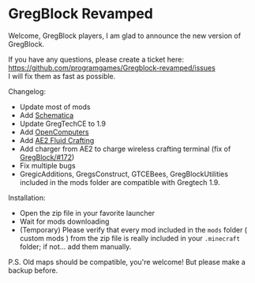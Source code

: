 # GregBlock Revamped


Welcome, GregBlock players, I am glad to announce the new version of GregBlock.

If you have any questions, please create a ticket here: https://github.com/programgames/Gregblock-revamped/issues  
I will fix them as fast as possible.


Changelog:
- Update most of mods
- Add [Schematica](https://www.curseforge.com/minecraft/mc-mods/schematica)
- Update GregTechCE to 1.9
- Add [OpenComputers](https://www.curseforge.com/minecraft/mc-mods/opencomputers)
- Add [AE2 Fluid Crafting](https://www.curseforge.com/minecraft/mc-mods/ae2-fluid-crafting)
- Add charger from AE2 to charge wireless crafting terminal (fix of [GregBlock/#172](https://github.com/TheLimePixel/GregBlock/issues/172))
- Fix multiple bugs
- GregicAdditions, GregsConstruct, GTCEBees, GregBlockUtilities included in the mods folder are compatible with Gregtech 1.9.

Installation: 
- Open the zip file in your favorite launcher
- Wait for mods downloading
- (Temporary) Please verify that every mod included in the `mods` folder ( custom mods ) from the zip file is really included in your `.minecraft` folder; if not... add them manually.

P.S. Old maps should be compatible, you're welcome! But please make a backup before.
